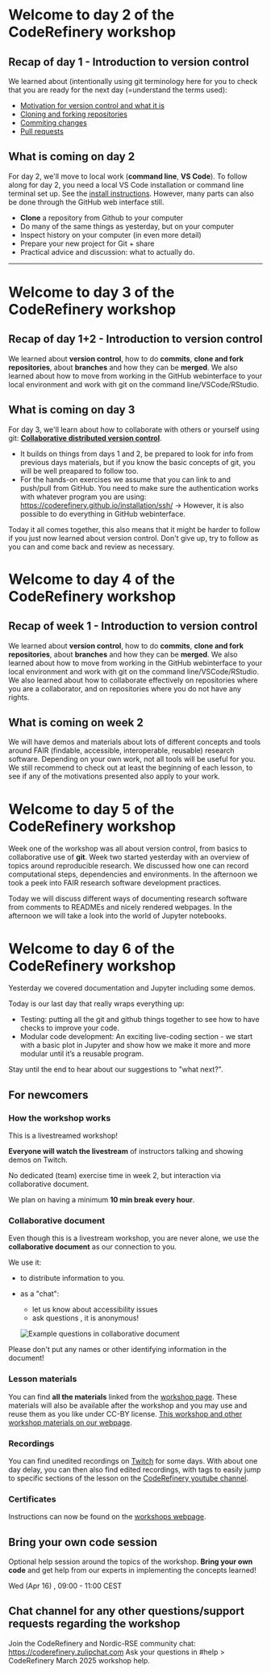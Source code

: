 # Welcome to day 2 of the CodeRefinery workshop

## Recap of day 1 - Introduction to version control

We learned about (intentionally using git terminology here for you to check that you are ready for the next day (=understand the terms used):
- [Motivation for version control and what it is](https://coderefinery.github.io/git-intro/motivation/)
- [Cloning and forking repositories](https://coderefinery.github.io/git-intro/browsing/)
- [Commiting changes](https://coderefinery.github.io/git-intro/commits/)
- [Pull requests](https://coderefinery.github.io/git-intro/merging/)

## What is coming on day 2

For day 2, we'll move to local work (**command line**, **VS Code**). To follow along for day 2, you need a local VS Code installation or command line terminal set up. See the [install instructions](https://coderefinery.github.io/installation/). However, many parts can also be done through the GitHub web interface still.

* **Clone** a repository from Github to your computer
* Do many of the same things as yesterday, but on your computer
* Inspect history on your computer (in even more detail)
* Prepare your new project for Git + share
* Practical advice and discussion: what to actually do.


---

# Welcome to day 3 of the CodeRefinery workshop

## Recap of day 1+2 - Introduction to version control

We learned about **version control**, how to do **commits**, **clone and fork repositories**, about **branches** and how they can be **merged**. 
We also learned about how to move from working in the GitHub webinterface to your local environment and work with git on the command line/VSCode/RStudio.

## What is coming on day 3 

For day 3, we'll learn about how to collaborate with others or yourself using git: **[Collaborative distributed version control](https://coderefinery.github.io/git-collaborative/)**.
- It builds on things from days 1 and 2, be prepared to look for info from previous days materials, but if you know the basic concepts of git, you will be well preapared to follow too. 
- For the hands-on exercises we assume that you can link to and push/pull from GitHub.  You need to make sure the authentication works with whatever program you are using: https://coderefinery.github.io/installation/ssh/
-> However, it is also possible to do everything in GitHub webinterface.

Today it all comes together, this also means that it might be harder to follow if you just now learned about version control. Don't give up, try to follow as you can and come back and review as necessary.


# Welcome to day 4 of the CodeRefinery workshop

## Recap of week 1 - Introduction to version control

We learned about **version control**, how to do **commits**, **clone and fork repositories**, about **branches** and how they can be **merged**. 
We also learned about how to move from working in the GitHub webinterface to your local environment and work with git on the command line/VSCode/RStudio.
We also learned about how to collaborate effectively on repositories where you are a collaborator, and on repositories where you do not have any rights.

## What is coming on week 2

We will have demos and materials about lots of different concepts and tools around FAIR (findable, accessible, interoperable, reusable) research software.
Depending on your own work, not all tools will be useful for you. We still recommend to check out at least the beginning of each lesson, to see if any of the motivations presented also apply to your work.

# Welcome to day 5 of the CodeRefinery workshop

Week one of the workshop was all about version control, from basics to collaborative use of **git**. Week two started yesterday with an overview of topics around reproducible research. We discussed how one can record computational steps, dependencies and environments. In the afternoon we took a peek into FAIR research software development practices.

Today we will discuss different ways of documenting research software from comments to READMEs and nicely rendered webpages. In the afternoon we will take a look into the world of Jupyter notebooks.

# Welcome to day 6 of the CodeRefinery workshop

Yesterday we covered documentation and Jupyter including some demos.

Today is our last day that really wraps everything up:
- Testing: putting all the git and github things together to see how to have checks to improve your code. 
- Modular code development: An exciting live-coding section - we start with a basic plot in Jupyter and show how we make it more and more modular until it’s a reusable program.

Stay until the end to hear about our suggestions to "what next?".

## For newcomers
### How the workshop works

This is a livestreamed workshop! 

**Everyone will watch the livestream** of instructors talking and showing demos on Twitch. 

No dedicated (team) exercise time in week 2, but interaction via collaborative document. 

We plan on having a minimum **10 min break every hour**.

### Collaborative document

Even though this is a livestream workshop, you are never alone, we use the **collaborative document** as our connection to you. 

We use it:

- to distribute information to you.
- as a "chat":
  - let us know about accessibility issues
  - ask questions , it is anonymous!
    
  ![Example questions in collaborative document](https://coderefinery.github.io/manuals/_images/hackmd--questions2.png)

Please don't put any names or other identifying information in the document!

### Lesson materials

You can find **all the materials** linked from the [workshop page](https://coderefinery.github.io/2025-03-25-workshop/).
These materials will also be available after the workshop and you may use and reuse them as you like under CC-BY license.
[This workshop and other workshop materials on our webpage](https://coderefinery.org/lessons/).

### Recordings

You can find unedited recordings on [Twitch](https://www.twitch.tv/coderefinery) for some days. 
With about one day delay, you can then also find edited recordings, with tags to easily jump to specific sections of the lesson on the [CodeRefinery youtube channel](https://www.youtube.com/channel/UC47aupE7HKGduAjXKt1Gwrg).

### Certificates

Instructions can now be found on the [workshops webpage](https://coderefinery.github.io/2025-03-25-workshop/certificates/).

## Bring your own code session

Optional help session around the topics of the workshop. 
**Bring your own code** and get help from our experts in implementing the concepts learned! 

Wed (Apr 16) , 09:00 - 11:00 CEST

## Chat channel for any other questions/support requests regarding the workshop

Join the CodeRefinery and Nordic-RSE community chat: https://coderefinery.zulipchat.com
Ask your questions in #help > CodeRefinery March 2025 workshop help. 

